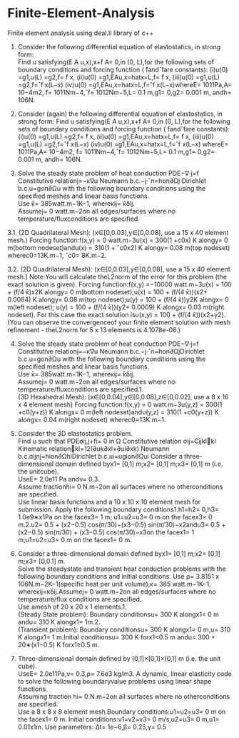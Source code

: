 # Finite-Element-Analysis
Finite element analysis using deal.II library of c++</br>

1. Consider the following differential equation of elastostatics, in strong form:</br>
Find u satisfying(E A u,x),x+f A= 0,in (0, L),for the following sets of boundary conditions and forcing function ( ̄fandˆfare constants):
(i)u(0) =g1,u(L) =g2,f= ̄f x,
(ii)u(0) =g1,EAu,x=hatx=L,f= ̄f x,
(iii)u(0) =g1,u(L) =g2,f=ˆf x(L−x)
(iv)u(0) =g1,EAu,x=hatx=L,f=ˆf x(L−x)whereE= 1011Pa,A= 10−4m2, ̄f= 1011Nm−4,ˆf= 1012Nm−5,L= 0.1 m,g1= 0,g2= 0.001 m, andh= 106N.

2. Consider (again) the following differential equation of elastostatics, in strong form:
Find u satisfying(E A u,x),x+f A= 0,in (0, L),for the following sets of boundary conditions and forcing function 
( ̄fandˆfare constants):
(i)u(0) =g1,u(L) =g2,f= ̄f x,
(ii)u(0) =g1,EAu,x=hatx=L,f= ̄f x,
(iii)u(0) =g1,u(L) =g2,f=ˆf x(L−x)
(iv)u(0) =g1,EAu,x=hatx=L,f=ˆf x(L−x)
whereE= 1011Pa,A= 10−4m2, ̄f= 1011Nm−4,ˆf= 1012Nm−5,L= 0.1 m,g1= 0,g2= 0.001 m, andh= 106N.

3. Solve the steady state problem of heat conduction
PDE−∇·j=f
Constitutive relationj=−κ∇u
Neumann b.c.−j·ˆn=hon∂Ωj
Dirichlet b.c.u=gon∂Ωu
with the following boundary conditions using the specified meshes and linear basis functions.  
Use  ̄κ= 385watt.m−1K−1, whereκij=  ̄κδij.  
Assumej= 0 watt.m−2on all edges/surfaces where no temperature/fluxconditions are specified.

  3.1.  (2D Quadrilateral Mesh):  (x∈[0,0.03],y∈[0,0.08], use a 15 x 40 element mesh.)
  Forcing function:f(x,y) = 0 watt.m−3u(x) = 300(1 +c0x) K alongy= 0 m(bottom nodeset)andu(x) = 310(1 + ˆc0x2) K alongy= 0.08 m(top nodeset)
  wherec0=13K.m−1, ˆc0= 8K.m−2.

  3.2.  (2D Quadrilateral Mesh):  (x∈[0,0.03],y∈[0,0.08], use a 15 x 40 element mesh.)
  Note:You will calculate theL2norm of the error for this problem (the exact solution is given).
  Forcing function:f(x,y) =−10000 watt.m−3u(x) = 100 + (f/4 ̄κ)x2K alongy= 0 m(bottom nodeset);u(x) = 100 + (f/(4 ̄κ))(x2+ 0.0064) K alongy= 0.08 m(top nodeset);u(y) = 100 + (f/(4 ̄κ))y2K alongx= 0 m(left nodeset);
  u(y) = 100 + (f/(4 ̄κ))(y2+ 0.0009) K alongx= 0.03 m(right nodeset).
  For this case the exact solution isu(x,y) = 100 + (f/(4 ̄κ))(x2+y2).  
  (You can observe the convergenceof your finite element solution with mesh refinement - theL2norm for 5 x 13 elements is 4.1078e-06.)

4. Solve the steady state problem of heat conduction
PDE−∇·j=f
Constitutive relationj=−κ∇u
Neumann b.c.−j·ˆn=hon∂ΩjDirichlet b.c.u=gon∂Ωu
with the following boundary conditions using the specified meshes and linear basis functions.  
Use  ̄κ= 385watt.m−1K−1, whereκij=  ̄κδij.  
Assumej= 0 watt.m−2on all edges/surfaces where no temperature/fluxconditions are specified.1.  
(3D Hexahedral Mesh):  (x∈[0,0.04],y∈[0,0.08],z∈[0,0.02], use a 8 x 16 x 4 element mesh)
Forcing function:f(x,y) = 0 watt.m−3u(y,z) = 300(1 +c0(y+z)) K alongx= 0 m(left nodeset)andu(y,z) = 310(1 +c0(y+z)) K alongx= 0.04 m(right nodeset)
wherec0=13K.m−1.

5. Consider the 3D elastostatics problem.  
Find u such that
PDEσij,j+fi= 0 in Ω
Constitutive relation σij=Cijklkl
Kinematic relationkl=12(∂uk∂xl+∂ul∂xk)
Neumann b.c.σijnj=hion∂ΩhiDirichlet b.c.ui=ugion∂Ωui
Consider a three-dimensional domain defined byx1= [0,1] m;x2= [0,1] m;x3= [0,1] m (i.e.  the unitcube).   
UseE=  2.0e11  Pa  andν=  0.3.   
Assume  tractionhi=  0  N.m−2on  all  surfaces  where  no  otherconditions are specified.  
Use linear basis functions and a 10 x 10 x 10 element mesh for submission.
Apply the following boundary conditions1.h1=h2= 0,h3= 1.0e9∗x1Pa on the facex3= 1 m;
u1=u2=u3= 0 m on the facex3= 0 m.2.u2= 0.5 + (x2−0.5) cos(π/30)−(x3−0.5) sin(π/30)−x2andu3= 0.5 + (x2−0.5) sin(π/30) + (x3−0.5) cos(π/30)−x3on the facex1= 1 m;u1=u2=u3= 0 m on the facex1= 0 m.

6. Consider a three-dimensional domain defined byx1= [0,1] m;x2= [0,1] m;x3= [0,0.1] m.  
Solve the steadystate and transient heat conduction problems with the following boundary conditions and initial conditions.
Use ρ= 3.8151 x 106N.m−2K−1(specific heat per unit volume),κ= 385 watt.m−1K−1, whereκij=κδij.Assumej= 0 watt.m−2on all edges/surfaces where no temperature/flux conditions are specified.  
Use amesh of 20 x 20 x 1 elements.1.  
(Steady  State  problem):   Boundary  conditionsu=  300  K  alongx1=  0  m  andu=  310  K  alongx1= 1m.2.  
(Transient problem):  Boundary conditionsu= 300 K alongx1= 0 m,u= 310 K alongx1= 1 m.Initial conditionsu= 300 K forx1<0.5 m andu= 300 + 20∗(x1−0.5) K forx1≥0.5 m.

7. Three-dimensional domain defined by [0,1]×[0,1]×[0,1] m (i.e.  the unit cube).  
UseE= 2.0e11Pa,ν=  0.3,ρ=  7.6e3  kg/m3. A  dynamic,  linear  elasticity  code  to  solve  the  following  boundaryvalue problems using linear shape functions.  
Assuming traction hi= 0 N.m−2on all surfaces where no otherconditions are specified.  
Use a 8 x 8 x 8 element mesh.Boundary conditions:u1=u2=u3= 0 m on the facex1= 0 m.
Initial conditions:v1=v2=v3= 0 m/s,u2=u3= 0 m,u1= 0.01x1m.
Use parameters:  ∆t= 1e−6,β= 0.25,γ= 0.5 
